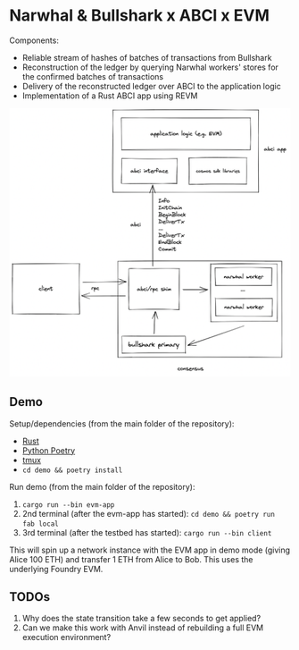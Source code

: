 # Narwhal & Bullshark x ABCI x EVM

Components:
* Reliable stream of hashes of batches of transactions from Bullshark
* Reconstruction of the ledger by querying Narwhal workers' stores for the confirmed batches of transactions
* Delivery of the reconstructed ledger over ABCI to the application logic
* Implementation of a Rust ABCI app using REVM

![](./assets/architecture.png)

## Demo

Setup/dependencies (from the main folder of the repository):
* [Rust](https://www.rust-lang.org/)
* [Python Poetry](https://python-poetry.org/)
* [tmux](https://github.com/tmux/tmux)
* `cd demo && poetry install`

Run demo (from the main folder of the repository):
1. `cargo run --bin evm-app`
2. 2nd terminal (after the evm-app has started): `cd demo && poetry run fab local`
3. 3rd terminal (after the testbed has started): `cargo run --bin client`

This will spin up a network instance with the EVM app in demo mode (giving Alice 100 ETH) and transfer 1 ETH from Alice to Bob. This uses the underlying Foundry EVM.

## TODOs

1. Why does the state transition take a few seconds to get applied?
2. Can we make this work with Anvil instead of rebuilding a full EVM execution environment?
